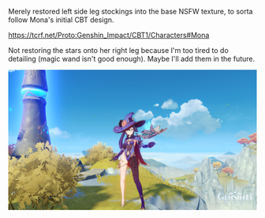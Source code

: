 Merely restored left side leg stockings into the base NSFW texture, to sorta follow Mona's initial CBT design.

https://tcrf.net/Proto:Genshin_Impact/CBT1/Characters#Mona

Not restoring the stars onto her right leg because I'm too tired to do detailing (magic wand isn't good enough). Maybe I'll add them in the future.

![image](./preview.png)